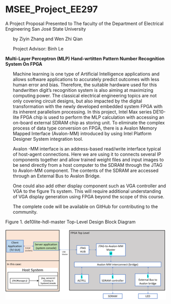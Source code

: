 # MSEE_Project_EE297
A Project Proposal Presented to The faculty of the Department of Electrical Engineering San José State University 
<ul>by Ziyin Zhang and Wen Zhi Qian</ul>
<ul>Project Advisor: Binh Le</ul>


**Multi-Layer Perceptron (MLP) Hand-wrtitten Pattern Number Recognition System On FPGA**
<ul>
Machine learning is one type of Artificial Intelligence applications and allows software applications to accurately predict outcomes with less human error and bias. Therefore, the suitable hardware used for this handwritten digit’s recognition system is also aiming at maximizing computing power. The classical electrical engineering topics are not only covering circuit designs, but also impacted by the digital transformation with the newly developed embedded system FPGA with its inherent parallelism processing. In this project, Intel Max series DE10-lite FPGA chip is used to perform the MLP calculation with accessing an on-board external SDRAM chip as storing unit. To eliminate the complex process of data type conversion on FPGA, there is a Avalon Memory Mapped Interface (Avalon-MM) introduced by using Intel Platform Designer System integration tool.
</ul>
<ul>
Avalon -MM interface is an address-based read/write interface typical of host-agent connections. Here we are using it to connects several IP components together and allow trained weight files and input images to be send directly from a host computer to the SDRAM through the JTAG to Avalon-MM component. The contents of the SDRAM are accessed through an External Bus to Avalon Bridge. 
</ul>
<ul>
One could also add other display component such as VGA controller and VGA to the figure 1’s system. This will require additional understanding of VGA display generation using FPGA beyond the scope of this course.
</ul>
<ul>
The complete code will be available on GitHub for contributing to the community.
</ul>
Figure 1. de10lite-hdl-master Top-Level Design Block Diagram

<p align="left">
  <img src="https://github.com/zzhang681/ee297github/blob/main/de10lite-hdl-master%20top%20level%20design%20block%20diagram.png" width="700" title="hover text">
</p>
